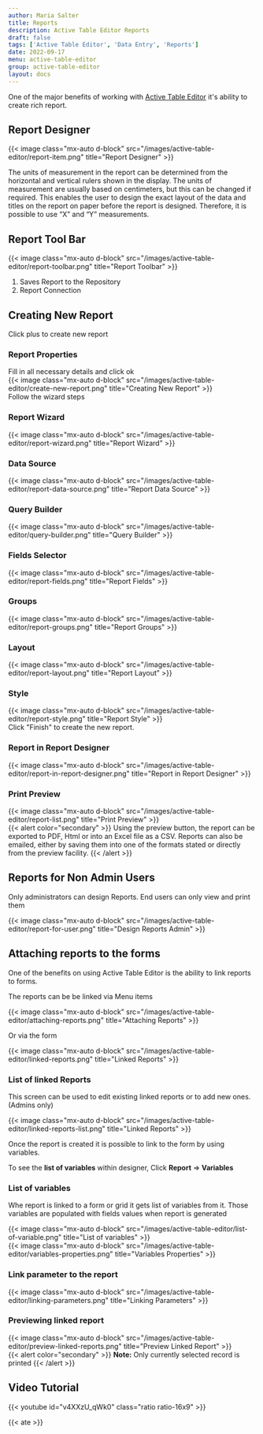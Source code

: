 ```yaml
---
author: Maria Salter
title: Reports
description: Active Table Editor Reports
draft: false
tags: ['Active Table Editor', 'Data Entry', 'Reports']
date: 2022-09-17
menu: active-table-editor
group: active-table-editor
layout: docs
---
```


One of the major benefits of working with [Active Table Editor](https://www.etl-tools.com/active-table-editor/overview.html) it's ability to create rich report.

## Report Designer

{{< image class="mx-auto d-block"  src="/images/active-table-editor/report-item.png" title="Report Designer" >}}

The units of measurement in the report can be determined from the horizontal and vertical rulers shown in the display. The units of measurement are usually based on centimeters, but this can be changed if required. This enables the user to design the exact layout of the data and titles on the report on paper before the report is designed. Therefore, it is possible to use “X” and “Y” measurements.

## Report Tool Bar

{{< image class="mx-auto d-block"  src="/images/active-table-editor/report-toolbar.png" title="Report Toolbar" >}}

1. Saves Report to the Repository
2. Report Connection

## Creating New Report

Click plus to create new report

### Report Properties

Fill in all necessary details and click ok
\
{{< image class="mx-auto d-block"  src="/images/active-table-editor/create-new-report.png" title="Creating New Report" >}}
\
Follow the wizard steps

### Report Wizard

{{< image class="mx-auto d-block"  src="/images/active-table-editor/report-wizard.png" title="Report Wizard" >}}

### Data Source

{{< image class="mx-auto d-block"  src="/images/active-table-editor/report-data-source.png" title="Report Data Source" >}}

### Query Builder

{{< image class="mx-auto d-block"  src="/images/active-table-editor/query-builder.png" title="Query Builder" >}}

### Fields Selector

{{< image class="mx-auto d-block"  src="/images/active-table-editor/report-fields.png" title="Report Fields" >}}

### Groups

{{< image class="mx-auto d-block"  src="/images/active-table-editor/report-groups.png" title="Report Groups" >}}

### Layout

{{< image class="mx-auto d-block"  src="/images/active-table-editor/report-layout.png" title="Report Layout" >}}

### Style

{{< image class="mx-auto d-block"  src="/images/active-table-editor/report-style.png" title="Report Style" >}}
\
Click "Finish" to create the new report.

### Report in Report Designer

{{< image class="mx-auto d-block"  src="/images/active-table-editor/report-in-report-designer.png" title="Report in Report Designer" >}}

### Print Preview

{{< image class="mx-auto d-block"  src="/images/active-table-editor/report-list.png" title="Print Preview" >}}
\
{{< alert color="secondary" >}}
Using the preview button, the report can be exported to PDF, Html or into an Excel file as a CSV. Reports can also be emailed, either by saving them into one of the formats stated or directly from the preview facility.
{{< /alert >}}

## Reports for Non Admin Users

Only administrators can design Reports. End users can only view and print them

{{< image class="mx-auto d-block"  src="/images/active-table-editor/report-for-user.png" title="Design Reports Admin" >}}

## Attaching reports to the forms

One of the benefits on using Active Table Editor is the ability to link reports to forms.

The reports can be be linked via Menu items

{{< image class="mx-auto d-block"  src="/images/active-table-editor/attaching-reports.png" title="Attaching Reports" >}}

Or via the form

{{< image class="mx-auto d-block"  src="/images/active-table-editor/linked-reports.png" title="Linked Reports" >}}

### List of linked Reports

This screen can be used to edit existing linked reports or to add new ones. (Admins only)

{{< image class="mx-auto d-block"  src="/images/active-table-editor/linked-reports-list.png" title="Linked Reports" >}}

Once the report is created it is possible to link to the form by using variables.

To see the **list of variables** within designer, Click **Report** => **Variables**

### List of variables

Whe report is linked to a form or grid it gets list of variables from it. Those variables are populated with fields values when report is generated

{{< image class="mx-auto d-block"  src="/images/active-table-editor/list-of-variable.png" title="List of variables" >}}
\
{{< image class="mx-auto d-block"  src="/images/active-table-editor/variables-properties.png" title="Variables Properties" >}}

### Link parameter to the report

{{< image class="mx-auto d-block"  src="/images/active-table-editor/linking-parameters.png" title="Linking Parameters" >}}

### Previewing linked report

{{< image class="mx-auto d-block"  src="/images/active-table-editor/preview-linked-reports.png" title="Preview Linked Report" >}}
\
{{< alert color="secondary" >}}
**Note:** Only currently selected record is printed
{{< /alert >}}

## Video Tutorial

{{< youtube id="v4XXzU_qWk0" class="ratio ratio-16x9" >}}

{{< ate >}}
